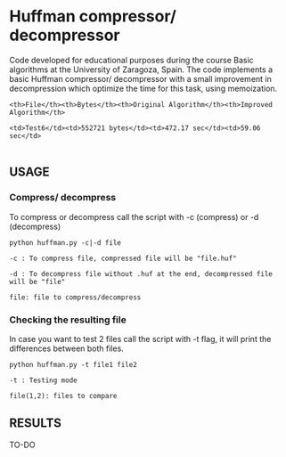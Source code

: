 # Huffman compressor/ decompressor

Code developed for educational purposes during the course Basic algorithms at the University of Zaragoza, Spain.
The code implements a basic Huffman compressor/ decompressor with a small improvement in decompression which optimize the time for this task, using memoization.

<table>

  <tr>

    <th>File</th><th>Bytes</th><th>Original Algorithm</th><th>Improved Algorithm</th>

  </tr>

  <tr>

    <td>Test6</td><td>552721 bytes</td><td>472.17 sec</td><td>59.06 sec</td>

  </tr>
</table>

## USAGE 

### Compress/ decompress

To compress or decompress call the script with -c (compress) or -d (decompress)
```
python huffman.py -c|-d file
```
    -c : To compress file, compressed file will be "file.huf"
    
    -d : To decompress file without .huf at the end, decompressed file will be "file"
    
    file: file to compress/decompress

### Checking the resulting file
 
In case you want to test 2 files call the script with -t flag, it will print the differences between both files.
```	
python huffman.py -t file1 file2
```
    -t : Testing mode
    
    file(1,2): files to compare

## RESULTS

  TO-DO
